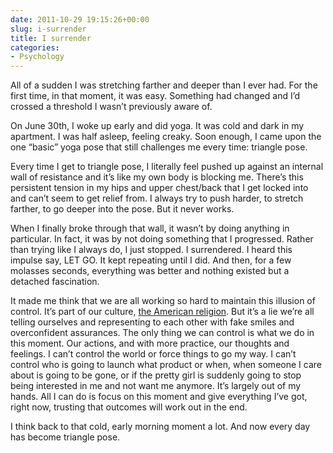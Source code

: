 ```yaml
---
date: 2011-10-29 19:15:26+00:00
slug: i-surrender
title: I surrender
categories:
- Psychology
---
```

All of a sudden I was stretching farther and deeper than I ever had. For the first time, in that moment, it was easy. Something had changed and I’d crossed a threshold I wasn’t previously aware of.

On June 30th, I woke up early and did yoga. It was cold and dark in my apartment. I was half asleep, feeling creaky. Soon enough, I came upon the one “basic” yoga pose that still challenges me every time: triangle pose.

Every time I get to triangle pose, I literally feel pushed up against an internal wall of resistance and it’s like my own body is blocking me. There’s this persistent tension in my hips and upper chest/back that I get locked into and can’t seem to get relief from. I always try to push harder, to stretch farther, to go deeper into the pose. But it never works.

When I finally broke through that wall, it wasn’t by doing anything in particular. In fact, it was by not doing something that I progressed. Rather than trying like I always do, I just stopped. I surrendered. I heard this impulse say, LET GO. It kept repeating until I did. And then, for a few molasses seconds, everything was better and nothing existed but a detached fascination.

It made me think that we are all working so hard to maintain this illusion of control. It’s part of our culture, [the American religion](http://www.jamesaltucher.com/2011/08/the-10-commandments-of-the-american-religion/). But it’s a lie we’re all telling ourselves and representing to each other with fake smiles and overconfident assurances. The only thing we can control is what we do in this moment. Our actions, and with more practice, our thoughts and feelings. I can’t control the world or force things to go my way. I can’t control who is going to launch what product or when, when someone I care about is going to be gone, or if the pretty girl is suddenly going to stop being interested in me and not want me anymore. It’s largely out of my hands. All I can do is focus on this moment and give everything I’ve got, right now, trusting that outcomes will work out in the end.

I think back to that cold, early morning moment a lot. And now every day has become triangle pose.
